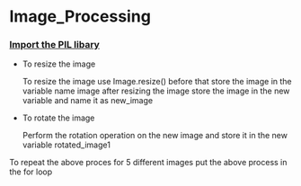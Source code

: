 # Image_Processing
<u><h3>Import the PIL libary</h3></u>
<ul>
  <li>To resize the image</li>
  <p>To resize the image use Image.resize() before that store the image in the variable name image after resizing the image store the image in the new variable and 
  name it as  new_image </p>
    
  <li>To rotate the image</li>
  <p>Perform the rotation operation on the new image and store it in the new variable  rotated_image1</p>
  
</ul>
<p>To repeat the above proces for 5 different images put the above process in the for loop</p>
  


